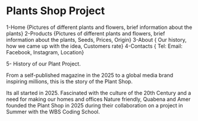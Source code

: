 
# Plants Shop Project

1-Home {Pictures of different plants and flowers, brief information about the plants}
2-Products {Pictures of different plants and flowers, brief information about the plants, Seeds, Prices, Origin} 
3-About { Our history, how we came up with the idea,  Customers rate}
4-Contacts { Tel: Email: Facebook, Instagram, Location}


5- History of our Plant Project.

From a self-published magazine in the 2025 to a global media brand inspiring millions, this is the story of the	Plant Shop.

Its all started in 2025.
Fascinated with the culture of the 20th Century and a need for making our homes and offices Nature friendly, Quabena and Amer founded the Plant Shop in 2025 during their collaboration on a project in Summer with the WBS Coding School.
 
